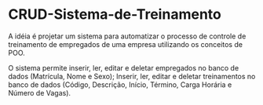 # CRUD-Sistema-de-Treinamento
A idéia é projetar um sistema para automatizar o processo de controle de treinamento de empregados de uma empresa utilizando os conceitos de POO.

O sistema permite inserir, ler, editar e deletar empregados no banco de dados (Matrícula, Nome e Sexo);
Inserir, ler, editar e deletar treinamentos no banco de dados (Código, Descrição, Início, Término, Carga Horária e Número de Vagas).
